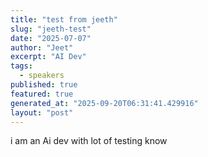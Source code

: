 ```yaml
---
title: "test from jeeth"
slug: "jeeth-test"
date: "2025-07-07"
author: "Jeet"
excerpt: "AI Dev"
tags:
  - speakers
published: true
featured: true
generated_at: "2025-09-20T06:31:41.429916"
layout: "post"
---
```


i am an Ai dev with lot of testing know